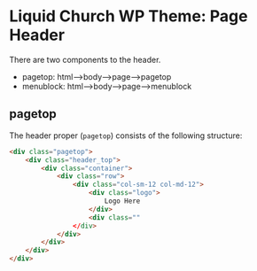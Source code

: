 # Liquid Church WP Theme: Page Header

There are two components to the header.

- pagetop:      html-->body-->page-->pagetop
- menublock:    html-->body-->page-->menublock

## pagetop
The header proper (`pagetop`) consists of the following structure:
```html
<div class="pagetop">
    <div class="header_top">
        <div class="container">
            <div class="row">
                <div class="col-sm-12 col-md-12">
                    <div class="logo">
                        Logo Here
                    </div>
                    <div class=""
                </div>
            </div>
        </div>
    </div>
</div>
```
